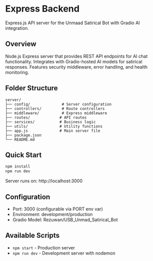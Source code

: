 # Express Backend

Express.js API server for the Unmaad Satirical Bot with Gradio AI integration.

## Overview

Node.js Express server that provides REST API endpoints for AI chat functionality. Integrates with Gradio-hosted AI models for satirical responses. Features security middleware, error handling, and health monitoring.

## Folder Structure

```
server/
├── config/              # Server configuration
├── controllers/         # Route controllers
├── middleware/          # Express middleware
├── routes/             # API routes
├── services/           # Business logic
├── utils/              # Utility functions
├── app.js              # Main server file
├── package.json
└── README.md
```

## Quick Start

```bash
npm install
npm run dev
```

Server runs on: http://localhost:3000

## Configuration

- Port: 3000 (configurable via PORT env var)
- Environment: development/production
- Gradio Model: Rezuwan/USB_Unmad_Satirical_Bot

## Available Scripts

- `npm start` - Production server
- `npm run dev` - Development server with nodemon 
